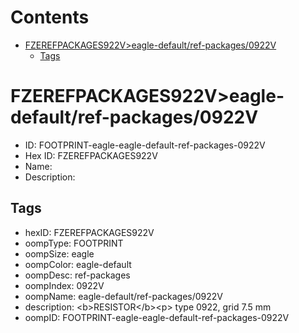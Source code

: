 



Contents
========

* [FZEREFPACKAGES922V>eagle-default/ref-packages/0922V](#fzerefpackages922veagle-defaultref-packages0922v)
	* [Tags](#tags)

# FZEREFPACKAGES922V>eagle-default/ref-packages/0922V

- ID: FOOTPRINT-eagle-eagle-default-ref-packages-0922V
- Hex ID: FZEREFPACKAGES922V
- Name: 
- Description: 

## Tags

- hexID: FZEREFPACKAGES922V
- oompType: FOOTPRINT
- oompSize: eagle
- oompColor: eagle-default
- oompDesc: ref-packages
- oompIndex: 0922V
- oompName: eagle-default/ref-packages/0922V
- description: &lt;b&gt;RESISTOR&lt;/b&gt;&lt;p&gt;&#xD;
type 0922, grid 7.5 mm
- oompID: FOOTPRINT-eagle-eagle-default-ref-packages-0922V
